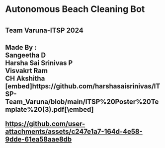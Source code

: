 <h1>Autonomous Beach Cleaning Bot <h1>
<h2>Team Varuna-ITSP 2024<h2>
Made By :
<br>Sangeetha D 
<br>Harsha Sai Srinivas P
<br>Visvakrt Ram 
<br>CH Akshitha<br>
[embed]https://github.com/harshasaisrinivas/ITSP-Team_Varuna/blob/main/ITSP%20Poster%20Template%20(3).pdf[\embed]


https://github.com/user-attachments/assets/c247e1a7-164d-4e58-9dde-61ea58aae8db

